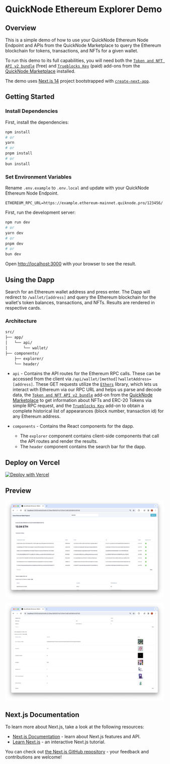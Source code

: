 # QuickNode Ethereum Explorer Demo

## Overview

This is a simple demo of how to use your QuickNode Ethereum Node Endpoint and APIs from the QuickNode Marketplace to query the Ethereum blockchain for tokens, transactions, and NFTs for a given wallet.

To run this demo to its full capabilities, you will need both the [`Token and NFT API v2 bundle`](https://marketplace.quicknode.com/add-on/token-and-nft-api-v2-bundle?utm_source=internal&utm_content=courses) (free) and [`Trueblocks Key`](https://marketplace.quicknode.com/add-on/trueblocks-key?utm_source=internal&utm_content=course) (paid) add-ons from the [QuickNode Marketplace](https://www.quicknode.com/marketplace?utm_source=internal&utm_content=course) installed.

The demo uses [Next.js 14](https://nextjs.org/) project bootstrapped with [`create-next-app`](https://github.com/vercel/next.js/tree/canary/packages/create-next-app).

## Getting Started

### Install Dependencies

First, install the dependencies:

```bash
npm install
# or
yarn
# or
pnpm install
# or
bun install
```

### Set Environment Variables

Rename `.env.example` to `.env.local` and update with your QuickNode Ethereum Node Endpoint.

```env
ETHEREUM_RPC_URL=https://example.ethereum-mainnet.quiknode.pro/123456/
```

First, run the development server:

```bash
npm run dev
# or
yarn dev
# or
pnpm dev
# or
bun dev
```

Open [http://localhost:3000](http://localhost:3000) with your browser to see the result.

## Using the Dapp

Search for an Ethereum wallet address and press enter. The Dapp will redirect to `/wallet/[address]` and query the Ethereum blockchain for the wallet's token balances, transactions, and NFTs. Results are rendered in respective cards.

### Architecture

```bash
src/
├── app/
│   └── api/
│       └── wallet/
├── components/
    ├── explorer/
    └── header/
```

- `api` - Contains the API routes for the Ethereum RPC calls. These can be accessed from the client via `/api/wallet/[method]?walletAddress=[address]`. These GET requests utilize the [`Ethers`](https://docs.ethers.org/v6/) library, which lets us interact with Ethereum via our RPC URL and helps us parse and decode data, the [`Token and NFT API v2 bundle`](https://marketplace.quicknode.com/add-on/token-and-nft-api-v2-bundle?utm_source=internal&utm_content=courses) add-on from the [QuickNode Marketplace](https://www.quicknode.com/marketplace?utm_source=internal&utm_content=course) to get information about NFTs and ERC-20 Tokens via simple RPC request, and the [`Trueblocks Key`](https://marketplace.quicknode.com/add-on/trueblocks-key?utm_source=internal&utm_content=course) add-on to obtain a complete historical list of appearances (block number, transaction id) for any Ethereum address.

- `components` - Contains the React components for the dapp. 
    - The `explorer` component contains client-side components that call the API routes and render the results.
    - The `header` component contains the search bar for the dapp.

## Deploy on Vercel

[![Deploy with Vercel](https://vercel.com/button)](https://vercel.com/new/clone?repository-url=https%3A%2F%2Fgithub.com%2Fquiknode-labs%2Fqn-guide-examples%2Ftree%2Fmain%2Fsample-dapps%2Fethereum-wallet-explorer&env=ETHEREUM_RPC_URL&envDescription=ETHEREUM_RPC_URL%3A%20Use%20QuickNode%20Ethereum%20Mainnet%20Endpoint&envLink=https%3A%2F%2Fdashboard.quicknode.com%2Fendpoints&project-name=ethereum-wallet-explorer&repository-name=ethereum-wallet-explorer&redirect-url=https%3A%2F%2Fdashboard.quicknode.com%2Fendpoints&demo-title=QuickNode%20Starter%20Ethereum%20Wallet%20Explorer&demo-image=https%3A%2F%2Fgithub.com%2Fquiknode-labs%2Fqn-guide-examples%2Fblob%2Fmain%2Fsample-dapps%2Fethereum-wallet-explorer%2Fpublic%2Fdemo1.png)


## Preview 

![Preview](././public/demo1.png)

![Preview](././public/demo2.png)

## Next.js Documentation

To learn more about Next.js, take a look at the following resources:

- [Next.js Documentation](https://nextjs.org/docs) - learn about Next.js features and API.
- [Learn Next.js](https://nextjs.org/learn) - an interactive Next.js tutorial.

You can check out [the Next.js GitHub repository](https://github.com/vercel/next.js/) - your feedback and contributions are welcome!